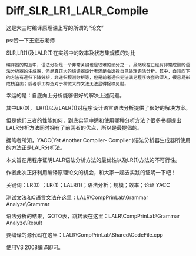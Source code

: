 Diff_SLR_LR1_LALR_Compile
=========================
这是大三时编译原理课上写的所谓的“论文”

ps:赞一下王宏志老师


SLR,LR(1)及LALR(1)在实践中的效率及状态集规模的对比

    编译器的构造中，语法分析是一个非常关键也是较难的部分之一，虽然现在已经有非常成熟的语法分析器的生成器，但是真正大的编译器设计者还是会选择自己处理语法分析。其中，自顶向下的方法有递归下降分析，非递归预测分析等，但是前者递归无法满足程序嵌套的深入，很容易形成栈溢出；后者手工构造对于稍微大的文法无法显得捉襟见肘。
幸运的是：自底向上分析能够很好的解决上述问题。

其中LR(0)， LR(1)以及LALR(1)对程序设计语言语法分析提供了很好的解决方案。

但是他们三者的性能如何，到底实际中适和使用哪种分析方法？很多书都提出LALR分析方法同时拥有了前两者的优点，所以是最提倡的。

据笔者所知，YACC(Yet Another Compiler- Compiler )语法分析器生成器所使用的方法正是LALR分析法。

本文旨在用程序证明LALR语法分析方法的最优性以及LR(1)方法的不可行性。

作者此次正好利用编译原理论文的机会，和大家一起去实践的证明一下吧！

关键词：LR(0) ；LR(1)；LALR(1)；语法分析；规模；效率；论证 YACC


测试文法和C语言文法在这里：LALR\CompPrinLab\Grammar Analyze\Grammar

语法分析的结果，GOTO表，跳转表在这里：LALR\CompPrinLab\Grammar Analyze\Result

要编译的源代码在这里：LALR\CompPrinLab\Shared\CodeFile.cpp

使用VS 2008编译即可。

